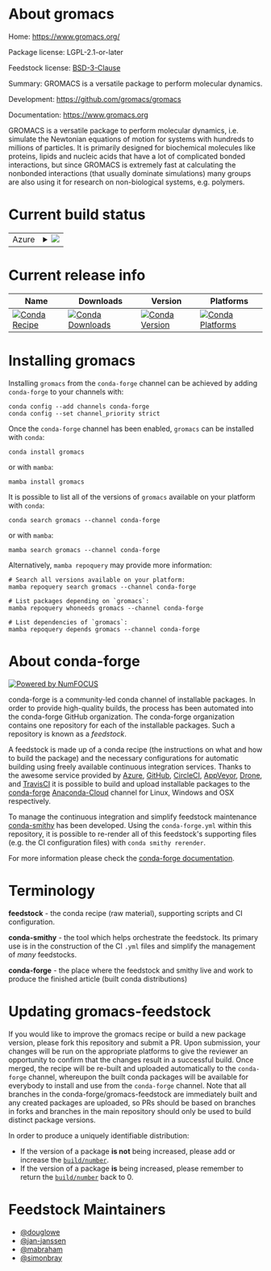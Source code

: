 About gromacs
=============

Home: https://www.gromacs.org/

Package license: LGPL-2.1-or-later

Feedstock license: [BSD-3-Clause](https://github.com/conda-forge/gromacs-feedstock/blob/main/LICENSE.txt)

Summary: GROMACS is a versatile package to perform molecular dynamics.

Development: https://github.com/gromacs/gromacs

Documentation: https://www.gromacs.org

GROMACS is a versatile package to perform molecular dynamics, i.e.
simulate the Newtonian equations of motion for systems with hundreds
to millions of particles. It is primarily designed for biochemical
molecules like proteins, lipids and nucleic acids that have a lot of
complicated bonded interactions, but since GROMACS is extremely fast
at calculating the nonbonded interactions (that usually dominate
simulations) many groups are also using it for research on
non-biological systems, e.g. polymers.


Current build status
====================


<table>
    
  <tr>
    <td>Azure</td>
    <td>
      <details>
        <summary>
          <a href="https://dev.azure.com/conda-forge/feedstock-builds/_build/latest?definitionId=15655&branchName=main">
            <img src="https://dev.azure.com/conda-forge/feedstock-builds/_apis/build/status/gromacs-feedstock?branchName=main">
          </a>
        </summary>
        <table>
          <thead><tr><th>Variant</th><th>Status</th></tr></thead>
          <tbody><tr>
              <td>linux_64_cxx_compiler_version10doublenompinompi</td>
              <td>
                <a href="https://dev.azure.com/conda-forge/feedstock-builds/_build/latest?definitionId=15655&branchName=main">
                  <img src="https://dev.azure.com/conda-forge/feedstock-builds/_apis/build/status/gromacs-feedstock?branchName=main&jobName=linux&configuration=linux_64_cxx_compiler_version10doublenompinompi" alt="variant">
                </a>
              </td>
            </tr><tr>
              <td>linux_64_cxx_compiler_version10doublenompiopenmpi</td>
              <td>
                <a href="https://dev.azure.com/conda-forge/feedstock-builds/_build/latest?definitionId=15655&branchName=main">
                  <img src="https://dev.azure.com/conda-forge/feedstock-builds/_apis/build/status/gromacs-feedstock?branchName=main&jobName=linux&configuration=linux_64_cxx_compiler_version10doublenompiopenmpi" alt="variant">
                </a>
              </td>
            </tr><tr>
              <td>linux_64_cxx_compiler_version10doubleyesmpinompi</td>
              <td>
                <a href="https://dev.azure.com/conda-forge/feedstock-builds/_build/latest?definitionId=15655&branchName=main">
                  <img src="https://dev.azure.com/conda-forge/feedstock-builds/_apis/build/status/gromacs-feedstock?branchName=main&jobName=linux&configuration=linux_64_cxx_compiler_version10doubleyesmpinompi" alt="variant">
                </a>
              </td>
            </tr><tr>
              <td>linux_64_cxx_compiler_version10doubleyesmpiopenmpi</td>
              <td>
                <a href="https://dev.azure.com/conda-forge/feedstock-builds/_build/latest?definitionId=15655&branchName=main">
                  <img src="https://dev.azure.com/conda-forge/feedstock-builds/_apis/build/status/gromacs-feedstock?branchName=main&jobName=linux&configuration=linux_64_cxx_compiler_version10doubleyesmpiopenmpi" alt="variant">
                </a>
              </td>
            </tr><tr>
              <td>linux_64_cxx_compiler_version7doublenompinompi</td>
              <td>
                <a href="https://dev.azure.com/conda-forge/feedstock-builds/_build/latest?definitionId=15655&branchName=main">
                  <img src="https://dev.azure.com/conda-forge/feedstock-builds/_apis/build/status/gromacs-feedstock?branchName=main&jobName=linux&configuration=linux_64_cxx_compiler_version7doublenompinompi" alt="variant">
                </a>
              </td>
            </tr><tr>
              <td>linux_64_cxx_compiler_version7doublenompiopenmpi</td>
              <td>
                <a href="https://dev.azure.com/conda-forge/feedstock-builds/_build/latest?definitionId=15655&branchName=main">
                  <img src="https://dev.azure.com/conda-forge/feedstock-builds/_apis/build/status/gromacs-feedstock?branchName=main&jobName=linux&configuration=linux_64_cxx_compiler_version7doublenompiopenmpi" alt="variant">
                </a>
              </td>
            </tr><tr>
              <td>linux_64_cxx_compiler_version7doubleyesmpinompi</td>
              <td>
                <a href="https://dev.azure.com/conda-forge/feedstock-builds/_build/latest?definitionId=15655&branchName=main">
                  <img src="https://dev.azure.com/conda-forge/feedstock-builds/_apis/build/status/gromacs-feedstock?branchName=main&jobName=linux&configuration=linux_64_cxx_compiler_version7doubleyesmpinompi" alt="variant">
                </a>
              </td>
            </tr><tr>
              <td>linux_64_cxx_compiler_version7doubleyesmpiopenmpi</td>
              <td>
                <a href="https://dev.azure.com/conda-forge/feedstock-builds/_build/latest?definitionId=15655&branchName=main">
                  <img src="https://dev.azure.com/conda-forge/feedstock-builds/_apis/build/status/gromacs-feedstock?branchName=main&jobName=linux&configuration=linux_64_cxx_compiler_version7doubleyesmpiopenmpi" alt="variant">
                </a>
              </td>
            </tr><tr>
              <td>linux_64_cxx_compiler_version9doublenompinompi</td>
              <td>
                <a href="https://dev.azure.com/conda-forge/feedstock-builds/_build/latest?definitionId=15655&branchName=main">
                  <img src="https://dev.azure.com/conda-forge/feedstock-builds/_apis/build/status/gromacs-feedstock?branchName=main&jobName=linux&configuration=linux_64_cxx_compiler_version9doublenompinompi" alt="variant">
                </a>
              </td>
            </tr><tr>
              <td>linux_64_cxx_compiler_version9doublenompiopenmpi</td>
              <td>
                <a href="https://dev.azure.com/conda-forge/feedstock-builds/_build/latest?definitionId=15655&branchName=main">
                  <img src="https://dev.azure.com/conda-forge/feedstock-builds/_apis/build/status/gromacs-feedstock?branchName=main&jobName=linux&configuration=linux_64_cxx_compiler_version9doublenompiopenmpi" alt="variant">
                </a>
              </td>
            </tr><tr>
              <td>linux_64_cxx_compiler_version9doubleyesmpinompi</td>
              <td>
                <a href="https://dev.azure.com/conda-forge/feedstock-builds/_build/latest?definitionId=15655&branchName=main">
                  <img src="https://dev.azure.com/conda-forge/feedstock-builds/_apis/build/status/gromacs-feedstock?branchName=main&jobName=linux&configuration=linux_64_cxx_compiler_version9doubleyesmpinompi" alt="variant">
                </a>
              </td>
            </tr><tr>
              <td>linux_64_cxx_compiler_version9doubleyesmpiopenmpi</td>
              <td>
                <a href="https://dev.azure.com/conda-forge/feedstock-builds/_build/latest?definitionId=15655&branchName=main">
                  <img src="https://dev.azure.com/conda-forge/feedstock-builds/_apis/build/status/gromacs-feedstock?branchName=main&jobName=linux&configuration=linux_64_cxx_compiler_version9doubleyesmpiopenmpi" alt="variant">
                </a>
              </td>
            </tr><tr>
              <td>osx_64_doublenompinompi</td>
              <td>
                <a href="https://dev.azure.com/conda-forge/feedstock-builds/_build/latest?definitionId=15655&branchName=main">
                  <img src="https://dev.azure.com/conda-forge/feedstock-builds/_apis/build/status/gromacs-feedstock?branchName=main&jobName=osx&configuration=osx_64_doublenompinompi" alt="variant">
                </a>
              </td>
            </tr><tr>
              <td>osx_64_doublenompiopenmpi</td>
              <td>
                <a href="https://dev.azure.com/conda-forge/feedstock-builds/_build/latest?definitionId=15655&branchName=main">
                  <img src="https://dev.azure.com/conda-forge/feedstock-builds/_apis/build/status/gromacs-feedstock?branchName=main&jobName=osx&configuration=osx_64_doublenompiopenmpi" alt="variant">
                </a>
              </td>
            </tr><tr>
              <td>osx_64_doubleyesmpinompi</td>
              <td>
                <a href="https://dev.azure.com/conda-forge/feedstock-builds/_build/latest?definitionId=15655&branchName=main">
                  <img src="https://dev.azure.com/conda-forge/feedstock-builds/_apis/build/status/gromacs-feedstock?branchName=main&jobName=osx&configuration=osx_64_doubleyesmpinompi" alt="variant">
                </a>
              </td>
            </tr><tr>
              <td>osx_64_doubleyesmpiopenmpi</td>
              <td>
                <a href="https://dev.azure.com/conda-forge/feedstock-builds/_build/latest?definitionId=15655&branchName=main">
                  <img src="https://dev.azure.com/conda-forge/feedstock-builds/_apis/build/status/gromacs-feedstock?branchName=main&jobName=osx&configuration=osx_64_doubleyesmpiopenmpi" alt="variant">
                </a>
              </td>
            </tr>
          </tbody>
        </table>
      </details>
    </td>
  </tr>
</table>

Current release info
====================

| Name | Downloads | Version | Platforms |
| --- | --- | --- | --- |
| [![Conda Recipe](https://img.shields.io/badge/recipe-gromacs-green.svg)](https://anaconda.org/conda-forge/gromacs) | [![Conda Downloads](https://img.shields.io/conda/dn/conda-forge/gromacs.svg)](https://anaconda.org/conda-forge/gromacs) | [![Conda Version](https://img.shields.io/conda/vn/conda-forge/gromacs.svg)](https://anaconda.org/conda-forge/gromacs) | [![Conda Platforms](https://img.shields.io/conda/pn/conda-forge/gromacs.svg)](https://anaconda.org/conda-forge/gromacs) |

Installing gromacs
==================

Installing `gromacs` from the `conda-forge` channel can be achieved by adding `conda-forge` to your channels with:

```
conda config --add channels conda-forge
conda config --set channel_priority strict
```

Once the `conda-forge` channel has been enabled, `gromacs` can be installed with `conda`:

```
conda install gromacs
```

or with `mamba`:

```
mamba install gromacs
```

It is possible to list all of the versions of `gromacs` available on your platform with `conda`:

```
conda search gromacs --channel conda-forge
```

or with `mamba`:

```
mamba search gromacs --channel conda-forge
```

Alternatively, `mamba repoquery` may provide more information:

```
# Search all versions available on your platform:
mamba repoquery search gromacs --channel conda-forge

# List packages depending on `gromacs`:
mamba repoquery whoneeds gromacs --channel conda-forge

# List dependencies of `gromacs`:
mamba repoquery depends gromacs --channel conda-forge
```


About conda-forge
=================

[![Powered by
NumFOCUS](https://img.shields.io/badge/powered%20by-NumFOCUS-orange.svg?style=flat&colorA=E1523D&colorB=007D8A)](https://numfocus.org)

conda-forge is a community-led conda channel of installable packages.
In order to provide high-quality builds, the process has been automated into the
conda-forge GitHub organization. The conda-forge organization contains one repository
for each of the installable packages. Such a repository is known as a *feedstock*.

A feedstock is made up of a conda recipe (the instructions on what and how to build
the package) and the necessary configurations for automatic building using freely
available continuous integration services. Thanks to the awesome service provided by
[Azure](https://azure.microsoft.com/en-us/services/devops/), [GitHub](https://github.com/),
[CircleCI](https://circleci.com/), [AppVeyor](https://www.appveyor.com/),
[Drone](https://cloud.drone.io/welcome), and [TravisCI](https://travis-ci.com/)
it is possible to build and upload installable packages to the
[conda-forge](https://anaconda.org/conda-forge) [Anaconda-Cloud](https://anaconda.org/)
channel for Linux, Windows and OSX respectively.

To manage the continuous integration and simplify feedstock maintenance
[conda-smithy](https://github.com/conda-forge/conda-smithy) has been developed.
Using the ``conda-forge.yml`` within this repository, it is possible to re-render all of
this feedstock's supporting files (e.g. the CI configuration files) with ``conda smithy rerender``.

For more information please check the [conda-forge documentation](https://conda-forge.org/docs/).

Terminology
===========

**feedstock** - the conda recipe (raw material), supporting scripts and CI configuration.

**conda-smithy** - the tool which helps orchestrate the feedstock.
                   Its primary use is in the construction of the CI ``.yml`` files
                   and simplify the management of *many* feedstocks.

**conda-forge** - the place where the feedstock and smithy live and work to
                  produce the finished article (built conda distributions)


Updating gromacs-feedstock
==========================

If you would like to improve the gromacs recipe or build a new
package version, please fork this repository and submit a PR. Upon submission,
your changes will be run on the appropriate platforms to give the reviewer an
opportunity to confirm that the changes result in a successful build. Once
merged, the recipe will be re-built and uploaded automatically to the
`conda-forge` channel, whereupon the built conda packages will be available for
everybody to install and use from the `conda-forge` channel.
Note that all branches in the conda-forge/gromacs-feedstock are
immediately built and any created packages are uploaded, so PRs should be based
on branches in forks and branches in the main repository should only be used to
build distinct package versions.

In order to produce a uniquely identifiable distribution:
 * If the version of a package **is not** being increased, please add or increase
   the [``build/number``](https://docs.conda.io/projects/conda-build/en/latest/resources/define-metadata.html#build-number-and-string).
 * If the version of a package **is** being increased, please remember to return
   the [``build/number``](https://docs.conda.io/projects/conda-build/en/latest/resources/define-metadata.html#build-number-and-string)
   back to 0.

Feedstock Maintainers
=====================

* [@douglowe](https://github.com/douglowe/)
* [@jan-janssen](https://github.com/jan-janssen/)
* [@mabraham](https://github.com/mabraham/)
* [@simonbray](https://github.com/simonbray/)

